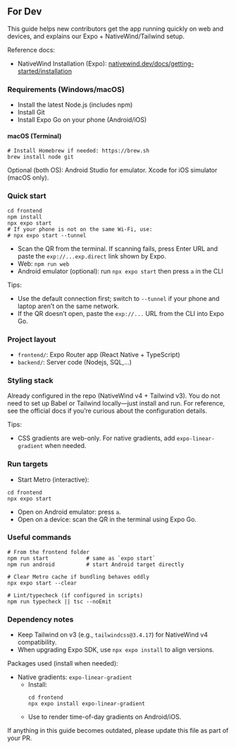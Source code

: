 ## For Dev

This guide helps new contributors get the app running quickly on web and devices, and explains our Expo + NativeWind/Tailwind setup.

Reference docs:
- NativeWind Installation (Expo): [nativewind.dev/docs/getting-started/installation](https://www.nativewind.dev/docs/getting-started/installation)

### Requirements (Windows/macOS)
- Install the latest Node.js (includes npm)
- Install Git
- Install Expo Go on your phone (Android/iOS)

#### macOS (Terminal)
```
# Install Homebrew if needed: https://brew.sh
brew install node git
```

Optional (both OS): Android Studio for emulator. Xcode for iOS simulator (macOS only).

### Quick start
```
cd frontend
npm install
npx expo start
# If your phone is not on the same Wi‑Fi, use:
# npx expo start --tunnel
```

- Scan the QR from the terminal. If scanning fails, press Enter URL and paste the `exp://...exp.direct` link shown by Expo.
- Web: `npm run web`
- Android emulator (optional): run `npx expo start` then press `a` in the CLI

Tips:
- Use the default connection first; switch to `--tunnel` if your phone and laptop aren’t on the same network.
- If the QR doesn’t open, paste the `exp://...` URL from the CLI into Expo Go.

### Project layout
- `frontend/`: Expo Router app (React Native + TypeScript)
- `backend/`: Server code (Nodejs, SQL,...)

### Styling stack
Already configured in the repo (NativeWind v4 + Tailwind v3). You do not need to set up Babel or Tailwind locally—just install and run. For reference, see the official docs if you’re curious about the configuration details.

Tips:
- CSS gradients are web-only. For native gradients, add `expo-linear-gradient` when needed.

### Run targets
- Start Metro (interactive):
```
cd frontend
npx expo start
```
- Open on Android emulator: press `a`.
- Open on a device: scan the QR in the terminal using Expo Go.

### Useful commands
```
# From the frontend folder
npm run start            # same as `expo start`
npm run android          # start Android target directly

# Clear Metro cache if bundling behaves oddly
npx expo start --clear

# Lint/typecheck (if configured in scripts)
npm run typecheck || tsc --noEmit
```

### Dependency notes
- Keep Tailwind on v3 (e.g., `tailwindcss@3.4.17`) for NativeWind v4 compatibility.
- When upgrading Expo SDK, use `npx expo install` to align versions.

Packages used (install when needed):
- Native gradients: `expo-linear-gradient`
  - Install:
    ```
    cd frontend
    npx expo install expo-linear-gradient
    ```
  - Use to render time-of-day gradients on Android/iOS.

If anything in this guide becomes outdated, please update this file as part of your PR.


